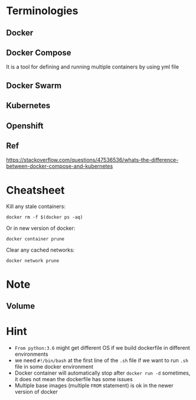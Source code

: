 # Terminologies

## Docker

## Docker Compose
It is a tool for defining and running multiple containers by using yml file

## Docker Swarm

## Kubernetes

## Openshift

## Ref  
https://stackoverflow.com/questions/47536536/whats-the-difference-between-docker-compose-and-kubernetes  

# Cheatsheet  
Kill any stale containers:  
```
docker rm -f $(docker ps -aq)
```

Or in new version of docker:
```
docker container prune
```

Clear any cached networks:  
```
docker network prune
```

# Note
## Volume


# Hint
* `From python:3.6` might get different OS if we build dockerfile in different environments
* we need `#!/bin/bash` at the first line of the `.sh` file if we want to run `.sh` file in some docker environment
* Docker container will automatically stop after `docker run -d` sometimes, it does not mean the dockerfile has some issues
* Multiple base images (multiple `FROM` statement) is ok in the newer version of docker
